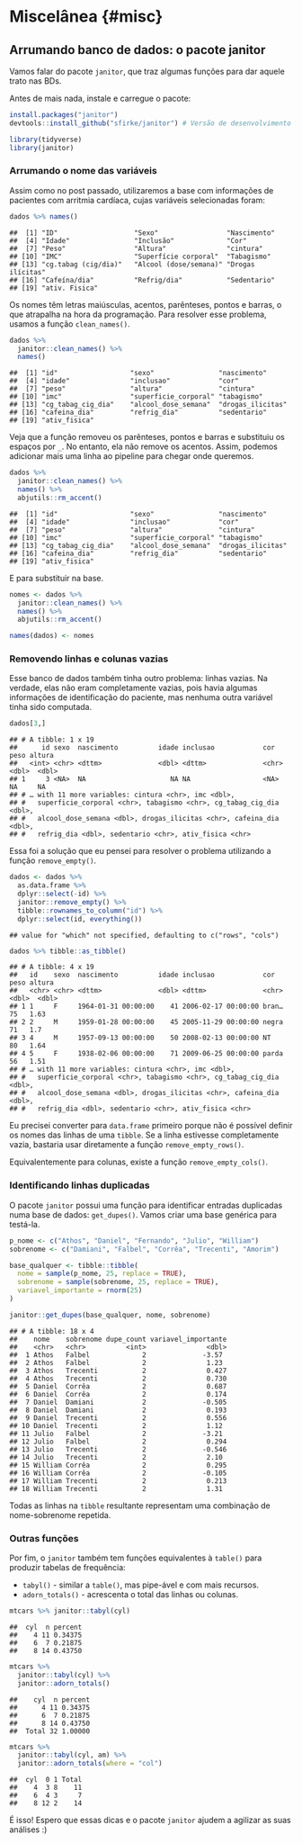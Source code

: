 # Miscelânea {#misc}


## Arrumando banco de dados: o pacote janitor

Vamos falar do pacote `janitor`, que traz algumas funções para dar aquele trato nas BDs.

Antes de mais nada, instale e carregue o pacote:


```r
install.packages("janitor")
devtools::install_github("sfirke/janitor") # Versão de desenvolvimento
```


```r
library(tidyverse)
library(janitor)
```

### Arrumando o nome das variáveis

Assim como no post passado, utilizaremos a base com informações de pacientes com arritmia cardíaca, cujas variáveis selecionadas foram:





```r
dados %>% names()
```

```
##  [1] "ID"                   "Sexo"                 "Nascimento"          
##  [4] "Idade"                "Inclusão"             "Cor"                 
##  [7] "Peso"                 "Altura"               "cintura"             
## [10] "IMC"                  "Superfície corporal"  "Tabagismo"           
## [13] "cg.tabag (cig/dia)"   "Alcool (dose/semana)" "Drogas ilícitas"     
## [16] "Cafeína/dia"          "Refrig/dia"           "Sedentario"          
## [19] "ativ. Fisica"
```

Os nomes têm letras maiúsculas, acentos, parênteses, pontos e barras, o que atrapalha na hora da programação. Para resolver esse problema, usamos a função `clean_names()`.


```r
dados %>% 
  janitor::clean_names() %>% 
  names()
```

```
##  [1] "id"                  "sexo"                "nascimento"         
##  [4] "idade"               "inclusao"            "cor"                
##  [7] "peso"                "altura"              "cintura"            
## [10] "imc"                 "superficie_corporal" "tabagismo"          
## [13] "cg_tabag_cig_dia"    "alcool_dose_semana"  "drogas_ilicitas"    
## [16] "cafeina_dia"         "refrig_dia"          "sedentario"         
## [19] "ativ_fisica"
```

Veja que a função removeu os parênteses, pontos e barras e substituiu os espaços por `_`. No entanto, ela não remove os acentos. Assim, podemos adicionar mais uma linha ao pipeline para chegar onde queremos.


```r
dados %>%
  janitor::clean_names() %>% 
  names() %>% 
  abjutils::rm_accent()
```

```
##  [1] "id"                  "sexo"                "nascimento"         
##  [4] "idade"               "inclusao"            "cor"                
##  [7] "peso"                "altura"              "cintura"            
## [10] "imc"                 "superficie_corporal" "tabagismo"          
## [13] "cg_tabag_cig_dia"    "alcool_dose_semana"  "drogas_ilicitas"    
## [16] "cafeina_dia"         "refrig_dia"          "sedentario"         
## [19] "ativ_fisica"
```

E para substituir na base.


```r
nomes <- dados %>%
  janitor::clean_names() %>% 
  names() %>% 
  abjutils::rm_accent()

names(dados) <- nomes
```

### Removendo linhas e colunas vazias



Esse banco de dados também tinha outro problema: linhas vazias. Na verdade, elas não eram completamente vazias, pois havia algumas informações de identificação do paciente, mas nenhuma outra variável tinha sido computada.


```r
dados[3,]
```

```
## # A tibble: 1 x 19
##      id sexo  nascimento          idade inclusao            cor    peso altura
##   <int> <chr> <dttm>              <dbl> <dttm>              <chr> <dbl>  <dbl>
## 1     3 <NA>  NA                     NA NA                  <NA>     NA     NA
## # … with 11 more variables: cintura <chr>, imc <dbl>,
## #   superficie_corporal <chr>, tabagismo <chr>, cg_tabag_cig_dia <dbl>,
## #   alcool_dose_semana <dbl>, drogas_ilicitas <chr>, cafeina_dia <dbl>,
## #   refrig_dia <dbl>, sedentario <chr>, ativ_fisica <chr>
```

Essa foi a solução que eu pensei para resolver o problema utilizando a função `remove_empty()`.


```r
dados <- dados %>% 
  as.data.frame %>% 
  dplyr::select(-id) %>% 
  janitor::remove_empty() %>% 
  tibble::rownames_to_column("id") %>% 
  dplyr::select(id, everything())
```

```
## value for "which" not specified, defaulting to c("rows", "cols")
```

```r
dados %>% tibble::as_tibble()
```

```
## # A tibble: 4 x 19
##   id    sexo  nascimento          idade inclusao            cor    peso altura
##   <chr> <chr> <dttm>              <dbl> <dttm>              <chr> <dbl>  <dbl>
## 1 1     F     1964-01-31 00:00:00    41 2006-02-17 00:00:00 bran…    75   1.63
## 2 2     M     1959-01-28 00:00:00    45 2005-11-29 00:00:00 negra    71   1.7 
## 3 4     M     1957-09-13 00:00:00    50 2008-02-13 00:00:00 NT       80   1.64
## 4 5     F     1938-02-06 00:00:00    71 2009-06-25 00:00:00 parda    56   1.51
## # … with 11 more variables: cintura <chr>, imc <dbl>,
## #   superficie_corporal <chr>, tabagismo <chr>, cg_tabag_cig_dia <dbl>,
## #   alcool_dose_semana <dbl>, drogas_ilicitas <chr>, cafeina_dia <dbl>,
## #   refrig_dia <dbl>, sedentario <chr>, ativ_fisica <chr>
```

Eu precisei converter para `data.frame` primeiro porque não é possível definir os nomes das linhas de uma `tibble`. Se a linha estivesse completamente vazia, bastaria usar diretamente a função `remove_empty_rows()`.

Equivalentemente para colunas, existe a função `remove_empty_cols()`.

### Identificando linhas duplicadas

O pacote `janitor` possui uma função para identificar entradas duplicadas numa base de dados: `get_dupes()`. Vamos criar uma base genérica para testá-la.


```r
p_nome <- c("Athos", "Daniel", "Fernando", "Julio", "William")
sobrenome <- c("Damiani", "Falbel", "Corrêa", "Trecenti", "Amorim")

base_qualquer <- tibble::tibble(
  nome = sample(p_nome, 25, replace = TRUE),
  sobrenome = sample(sobrenome, 25, replace = TRUE),
  variavel_importante = rnorm(25)
)

janitor::get_dupes(base_qualquer, nome, sobrenome)
```

```
## # A tibble: 18 x 4
##    nome    sobrenome dupe_count variavel_importante
##    <chr>   <chr>          <int>               <dbl>
##  1 Athos   Falbel             2              -3.57 
##  2 Athos   Falbel             2               1.23 
##  3 Athos   Trecenti           2               0.427
##  4 Athos   Trecenti           2               0.730
##  5 Daniel  Corrêa             2               0.687
##  6 Daniel  Corrêa             2               0.174
##  7 Daniel  Damiani            2              -0.505
##  8 Daniel  Damiani            2               0.193
##  9 Daniel  Trecenti           2               0.556
## 10 Daniel  Trecenti           2               1.12 
## 11 Julio   Falbel             2              -3.21 
## 12 Julio   Falbel             2               0.294
## 13 Julio   Trecenti           2              -0.546
## 14 Julio   Trecenti           2               2.10 
## 15 William Corrêa             2               0.295
## 16 William Corrêa             2              -0.105
## 17 William Trecenti           2               0.213
## 18 William Trecenti           2               1.31
```

Todas as linhas na `tibble` resultante representam uma combinação de nome-sobrenome repetida.

### Outras funções

Por fim, o `janitor` também tem funções equivalentes à `table()` para produzir tabelas de frequência:

- `tabyl()` - similar a `table()`, mas pipe-ável e com mais recursos.
- `adorn_totals()` - acrescenta o total das linhas ou colunas.



```r
mtcars %>% janitor::tabyl(cyl)
```

```
##  cyl  n percent
##    4 11 0.34375
##    6  7 0.21875
##    8 14 0.43750
```

```r
mtcars %>% 
  janitor::tabyl(cyl) %>% 
  janitor::adorn_totals()
```

```
##    cyl  n percent
##      4 11 0.34375
##      6  7 0.21875
##      8 14 0.43750
##  Total 32 1.00000
```

```r
mtcars %>% 
  janitor::tabyl(cyl, am) %>% 
  janitor::adorn_totals(where = "col")
```

```
##  cyl  0 1 Total
##    4  3 8    11
##    6  4 3     7
##    8 12 2    14
```

É isso! Espero que essas dicas e o pacote `janitor` ajudem a agilizar as suas análises :)

